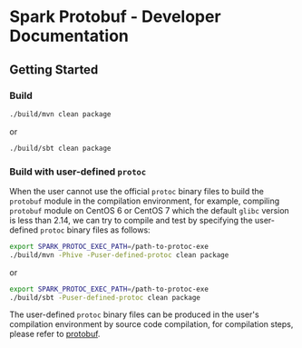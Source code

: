 # Spark Protobuf - Developer Documentation

## Getting Started 

### Build

```bash
./build/mvn clean package
```

or

```bash
./build/sbt clean package
```

### Build with user-defined `protoc`

When the user cannot use the official `protoc` binary files to build the `protobuf` module in the compilation environment,
for example, compiling `protobuf` module on CentOS 6 or CentOS 7 which the default `glibc` version is less than 2.14, we can try to compile and test by 
specifying the user-defined `protoc` binary files as follows:

```bash
export SPARK_PROTOC_EXEC_PATH=/path-to-protoc-exe
./build/mvn -Phive -Puser-defined-protoc clean package
```

or

```bash
export SPARK_PROTOC_EXEC_PATH=/path-to-protoc-exe
./build/sbt -Puser-defined-protoc clean package
```

The user-defined `protoc` binary files can be produced in the user's compilation environment by source code compilation, 
for compilation steps, please refer to [protobuf](https://github.com/protocolbuffers/protobuf).
